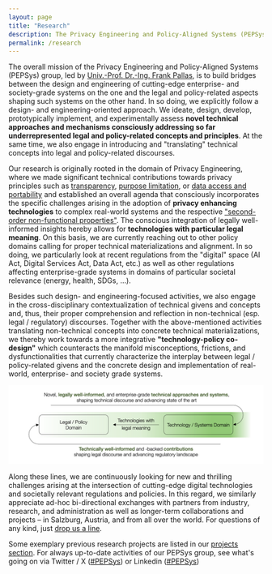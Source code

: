 ```yaml
---
layout: page
title: "Research"
description: The Privacy Engineering and Policy-Aligned Systems (PEPSys) group at Paris Lodron University of Salzburg is doing interdisciplinary research that bridges the gap between real-world technical givens and legal and policy-related regulations.
permalink: /research
---
```


The overall mission of the Privacy Engineering and Policy-Aligned Systems (PEPSys) group, led by [Univ.-Prof. Dr.-Ing. Frank Pallas](/team/fp), is to build bridges between the design and engineering of cutting-edge enterprise- and society-grade systems on the one and the legal and policy-related aspects shaping such systems on the other hand. In so doing, we explicitly follow a design- and engineering-oriented approach. We ideate, design, develop, prototypically implement, and experimentally assess **novel technical approaches and mechanisms consciously addressing so far underrepresented legal and policy-related concepts and principles**. At the same time, we also engage in introducing and "translating" technical concepts into legal and policy-related discourses. 

Our research is originally rooted in the domain of Privacy Engineering, where we made significant technical contributions towards privacy principles such as [transparency](https://scholar.google.com/scholar?oi=bibs&hl=en&cluster=17534929842019305805), [purpose limitation](https://dl.acm.org/doi/abs/10.1145/3341105.3375764), or [data access and portability](https://doi.org/10.1007/978-3-031-34444-2_9) and established an overall agenda that consciously incorporates the specific challenges arising in the adoption of **privacy enhancing technologies** to complex real-world systems and the respective ["second-order non-functional properties"](https://scholar.google.com/scholar?oi=bibs&hl=en&cluster=17937753304434579353). The conscious integration of legally well-informed insights hereby allows for **technologies with particular legal meaning**. On this basis, we are currently reaching out to other policy domains calling for proper technical materializations and alignment. In so doing, we particularly look at recent regulations from the "digital" space (AI Act, Digital Services Act, Data Act, etc.) as well as other regulations affecting enterprise-grade systems in domains of particular societal relevance (energy, health, SDGs, ...).

Besides such design- and engineering-focused activities, we also engage in the cross-disciplinary contextualization of technical givens and concepts and, thus, their proper comprehension and reflection in non-technical (esp. legal / regulatory) discourses. Together with the above-mentioned activities translating non-technical concepts into concrete technical materializations, we thereby work towards a more integrative **"technology-policy co-design"** which counteracts the manifold misconceptions, frictions, and dysfunctionalities that currently characterize the interplay between legal / policy-related givens and the concrete design and implementation of real-world, enterprise- and society grade systems. 

![Bi-directional "PEPSys-circle" demonstrating the interplay between legal/policy domain and technology domain](pepsys-circle.png)

Along these lines, we are continuously looking for new and thrilling challenges arising at the intersection of cutting-edge digital technologies and societally relevant regulations and policies. In this regard, we similarly appreciate ad-hoc bi-directional exchanges with partners from industry, research, and administration as well as longer-term collaborations and projects – in Salzburg, Austria, and from all over the world. For questions of any kind, just [drop us a line](mailto:frank.pallas@plus.ac.at).

Some exemplary previous research projects are listed in our [projects section](/projects). For always up-to-date activities of our PEPSys group, see what's going on via Twitter / X ([#PEPSys](https://twitter.com/hashtag/PEPSys?f=live)) or Linkedin ([#PEPSys](https://www.linkedin.com/feed/hashtag/?keywords=pepsys))

